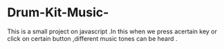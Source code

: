 # Drum-Kit-Music-
This is a small project on javascript .In this when we press acertain key or click on certain button ,different music tones can be heard .
